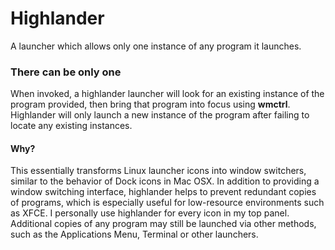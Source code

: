 # Highlander
A launcher which allows only one instance of any program it launches.

### There can be only one
When invoked, a highlander launcher will look for an existing instance of the program provided, then bring that program into focus using **wmctrl**. Highlander will only launch a new instance of the program after failing to locate any existing instances.

#### Why?
This essentially transforms Linux launcher icons into window switchers, similar to the behavior of Dock icons in Mac OSX. In addition to providing a window switching interface, highlander helps to prevent redundant copies of programs, which is especially useful for low-resource environments such as XFCE. I personally use highlander for every icon in my top panel. Additional copies of any program may still be launched via other methods, such as the Applications Menu, Terminal or other launchers. 
